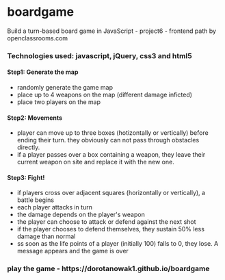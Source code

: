 # boardgame

Build a turn-based board game in JavaScript - project6 - frontend path by openclassrooms.com

<h3> Technologies used: javascript, jQuery, css3 and html5 </h3> 

<h4> Step1: Generate the map </h4> 
<ul>
  <li>randomly generate the game map</li>
  <li>place up to 4 weapons on the map (different damage inficted) </li>
  <li>place two players on the map</li>
  </ul>
  
 <h4> Step2: Movements </h4> 
  <ul>
  <li>player can move up to three boxes (hotizontally or vertically) before ending their turn. they obviously can not pass through obstacles directly.</li>
  <li>if a player passes over a box containing a weapon, they leave their current weapon on site and replace it with the new one.</li>

</ul>


<h4> Step3: Fight! </h4> 
<ul>
  <li>if players cross over adjacent squares (horizontally or vertically), a battle begins</li>
  <li>each player attacks in turn</li>
  <li>the damage depends on the player's weapon</li>
  <li>the player can choose to attack or defend against the next shot</li>
  <li>if the player chooses to defend themselves, they sustain 50% less damage than normal</li>
  <li>ss soon as the life points of a player (initially 100) falls to 0, they lose. A message appears and the game is over</li>
</ul>




<h3> play the game - https://dorotanowak1.github.io/boardgame </h3> 
